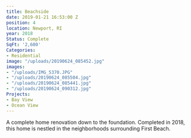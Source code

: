 ```yaml
---
title: Beachside
date: 2019-01-21 16:53:00 Z
position: 4
location: Newport, RI
year: 2018
Status: Complete
SqFt: '2,600'
Categories:
- Residential
image: "/uploads/20190624_085452.jpg"
images:
- "/uploads/IMG_5370.JPG"
- "/uploads/20190624_085504.jpg"
- "/uploads/20190624_085441.jpg"
- "/uploads/20190624_090312.jpg"
Projects:
- Bay View
- Ocean View
---
```


A complete home renovation down to the foundation. Completed in 2018, this home is nestled in the neighborhoods surrounding First Beach. 